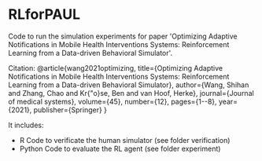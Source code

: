 # RLforPAUL

Code to run the simulation experiments for paper 'Optimizing Adaptive Notifications in Mobile Health Interventions Systems: Reinforcement Learning from a Data-driven Behavioral Simulator'.

Citation:
@article{wang2021optimizing,
  title={Optimizing Adaptive Notifications in Mobile Health Interventions Systems: Reinforcement Learning from a Data-driven Behavioral Simulator},
  author={Wang, Shihan and Zhang, Chao and Kr{\"o}se, Ben and van Hoof, Herke},
  journal={Journal of medical systems},
  volume={45},
  number={12},
  pages={1--8},
  year={2021},
  publisher={Springer}
}

It includes:
- R Code to verificate the human simulator (see folder verification)
- Python Code to evaluate the RL agent (see folder experiment)
